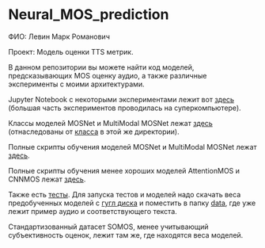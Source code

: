 # Neural_MOS_prediction

ФИО: Левин Марк Романович

Проект: Модель оценки TTS метрик.

В данном репозитории вы можете найти код моделей, предсказывающих MOS оценку аудио, а также различные эксперименты с моими архитектурами.

Jupyter Notebook с некоторыми экспериментами лежит вот [здесь](https://github.com/bananananacat/Neural_MOS_prediction/blob/main/MOSNET.ipynb) (большая часть экспериментов проводилась на суперкомпьютере).

Классы моделей MOSNet и MultiModal MOSNet лежат [здесь](https://github.com/bananananacat/Neural_MOS_prediction/blob/main/src/models/mosnet.py) (отнаследованы от [класса](https://github.com/bananananacat/Neural_MOS_prediction/blob/main/src/models/base_model.py) в этой же директории).

Полные скрипты обучения моделей MOSNet и MultiModal MOSNet лежат [здесь](https://github.com/bananananacat/Neural_MOS_prediction/tree/main/src/models/other_scripts).

Полные скрипты обучения менее хороших моделей AttentionMOS и CNNMOS лежат [здесь](https://github.com/bananananacat/Neural_MOS_prediction/tree/main/src/other_models).

Также есть [тесты](https://github.com/bananananacat/Neural_MOS_prediction/blob/main/tests/test_models.py). Для запуска тестов и моделей надо скачать веса предобученных моделей с [гугл диска](https://drive.google.com/drive/folders/1iOhUhGE3fG4phKu73qhw7SV2s5fMIFAq) и поместить в папку [data](https://github.com/bananananacat/Neural_MOS_prediction/tree/main/tests/data), где уже лежит пример аудио и соответствующего текста.

Стандартизованный датасет SOMOS, менее учитывающий субъективность оценок, лежит там же, где находятся веса моделей.

